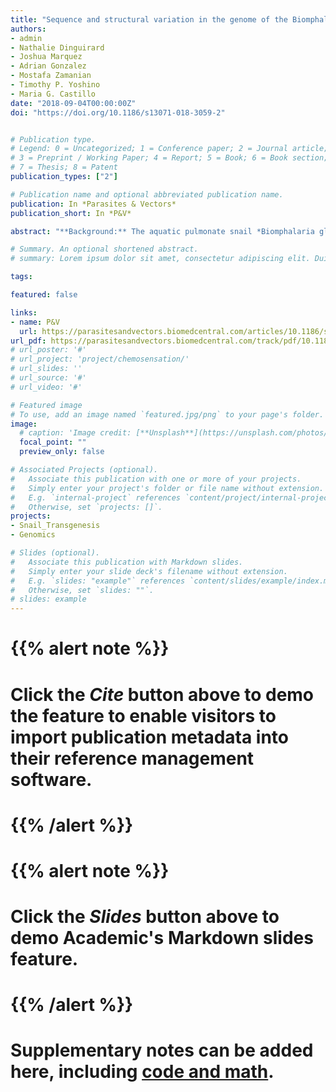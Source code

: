 ```yaml
---
title: "Sequence and structural variation in the genome of the Biomphalaria glabrata embryonic (Bge) cell line"
authors:
- admin
- Nathalie Dinguirard
- Joshua Marquez
- Adrian Gonzalez
- Mostafa Zamanian
- Timothy P. Yoshino
- Maria G. Castillo
date: "2018-09-04T00:00:00Z"
doi: "https://doi.org/10.1186/s13071-018-3059-2"


# Publication type.
# Legend: 0 = Uncategorized; 1 = Conference paper; 2 = Journal article;
# 3 = Preprint / Working Paper; 4 = Report; 5 = Book; 6 = Book section;
# 7 = Thesis; 8 = Patent
publication_types: ["2"]

# Publication name and optional abbreviated publication name.
publication: In *Parasites & Vectors*
publication_short: In *P&V*

abstract: "**Background:** The aquatic pulmonate snail *Biomphalaria glabrata* is a significant vector and laboratory host for the parasitic flatworm *Schistosoma mansoni*, an etiological agent for the neglected tropical disease schistosomiasis. Much is known regarding the host-parasite interactions of these two organisms, and the *B. glabrata* embryonic (Bge) cell line has been an invaluable resource in these studies. The *B. glabrata* BB02 genome sequence was recently released, but nothing is known of the sequence variation between this reference and the Bge cell genome, which has likely accumulated substantial genetic variation in the ~50 years since its isolation. **Results:** Here, we report the genome sequence of our laboratory subculture of the Bge cell line (designated Bge3), which we mapped to the *B. glabrata* BB02 reference genome. Single nucleotide variants (SNVs) were predicted and focus was given to those SNVs that are most likely to affect the structure or expression of protein-coding genes. Furthermore, we have highlighted and validated high-impact SNVs in genes that have often been studied using Bge cells as an *in vitro* model, and other genes that may have contributed to the immortalization of this cell line. We also resolved representative karyotypes for the Bge3 subculture, which revealed a mixed population exhibiting substantial aneuploidy, in line with previous reports from other Bge subcultures. **Conclusions:** The Bge3 genome differs from the *B. glabrata* BB02 reference genome in both sequence and structure, and these are likely to have significant biological effects. The availability of the Bge3 genome sequence, and an awareness of genomic differences with *B. glabrata*, will inform the design of experiments to understand gene function in this unique in vitro snail cell model. Additionally, this resource will aid in the development of new technologies and molecular approaches that promise to reveal more about this schistosomiasis-transmitting snail vector."

# Summary. An optional shortened abstract.
# summary: Lorem ipsum dolor sit amet, consectetur adipiscing elit. Duis posuere tellus ac convallis placerat. Proin tincidunt magna sed ex sollicitudin condimentum.

tags:

featured: false

links:
- name: P&V
  url: https://parasitesandvectors.biomedcentral.com/articles/10.1186/s13071-018-3059-2
url_pdf: https://parasitesandvectors.biomedcentral.com/track/pdf/10.1186/s13071-018-3059-2
# url_poster: '#'
# url_project: 'project/chemosensation/'
# url_slides: ''
# url_source: '#'
# url_video: '#'

# Featured image
# To use, add an image named `featured.jpg/png` to your page's folder.
image:
  # caption: 'Image credit: [**Unsplash**](https://unsplash.com/photos/pLCdAaMFLTE)'
  focal_point: ""
  preview_only: false

# Associated Projects (optional).
#   Associate this publication with one or more of your projects.
#   Simply enter your project's folder or file name without extension.
#   E.g. `internal-project` references `content/project/internal-project/index.md`.
#   Otherwise, set `projects: []`.
projects:
- Snail_Transgenesis
- Genomics

# Slides (optional).
#   Associate this publication with Markdown slides.
#   Simply enter your slide deck's filename without extension.
#   E.g. `slides: "example"` references `content/slides/example/index.md`.
#   Otherwise, set `slides: ""`.
# slides: example
---
```


# {{% alert note %}}
# Click the *Cite* button above to demo the feature to enable visitors to import publication metadata into their reference management software.
# {{% /alert %}}
#
# {{% alert note %}}
# Click the *Slides* button above to demo Academic's Markdown slides feature.
# {{% /alert %}}
#
# Supplementary notes can be added here, including [code and math](https://sourcethemes.com/academic/docs/writing-markdown-latex/).
